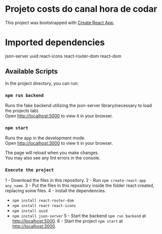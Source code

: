 # Projeto costs do canal hora de codar

This project was bootstrapped with [Create React App](https://github.com/facebook/create-react-app).

# Imported dependencies
json-server
uuid
react-icons
react-router-dom
react-dom

## Available Scripts
In the project directory, you can run:

### `npm run backend`
Runs the fake backend utilizing the json-server library(necessary to load the projects tab).\
Open [http://localhost:5000](http://localhost:5000) to view it in your browser.

### `npm start`

Runs the app in the development mode.\
Open [http://localhost:3000](http://localhost:3000) to view it in your browser.

The page will reload when you make changes.\
You may also see any lint errors in the console.

### `Execute the project`

1 - Download the files in this repository.
2 - Run `npm create-react-app any_name`.
3 - Put the files in this repository inside the folder react created, replacing some files.
4 - Install the dependencies.
  * `npm install react-router-dom`
  * `npm install react react-icons`
  * `npm install uuid`
  * `npm install json-server`
5 - Start the backend `npm run backend` at [http://localhost:5000](http://localhost:5000).
6 - Start the project `npm start` at [http://localhost:3000](http://localhost:3000).



